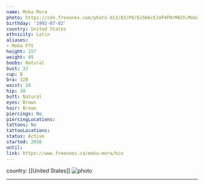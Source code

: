 ```yaml
---
name: Moka Mora
photo: https://cdn.freeones.com/photo-dc3/83/P8/Eu566cEJeP4FNrM6Ch/Moka-Mora-avatar-001_teaser.jpg?c=1578671435
birthday: '1992-07-02'
country: United States
ethnicity: Latin
aliases:
- Moka FTV
height: 157
weight: 45
boobs: Natural
bust: 32
cup: B
bra: 32B
waist: 24
hip: 28
butt: Natural
eyes: Brown
hair: Brown
piercings: No
piercingLocations:
tattoos: No
tattooLocations:
status: Active
started: 2016
until:
link: https://www.freeones.ca/moka-mora/bio
---
```

country: [[United States]]
![photo](https://cdn.freeones.com/photo-dc3/83/P8/Eu566cEJeP4FNrM6Ch/Moka-Mora-avatar-001_teaser.jpg?c=1578671435)
***

